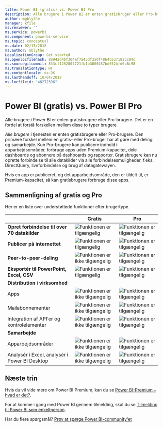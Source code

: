 ```yaml
---
title: Power BI (gratis) vs. Power BI Pro
description: Alle brugere i Power BI er enten gratisbruger eller Pro-bruger. Det er en fordel at forstå forskellen mellem disse to typer brugere.
author: mgblythe
manager: kfile
ms.reviewer: ''
ms.service: powerbi
ms.component: powerbi-service
ms.topic: conceptual
ms.date: 02/13/2018
ms.author: mblythe
LocalizationGroup: Get started
ms.openlocfilehash: 88942d4bf304af7a43df3a0f4864b537182cc84c
ms.sourcegitcommit: 833cf1252807721fb1b3000487bd032bfd6c8c98
ms.translationtype: HT
ms.contentlocale: da-DK
ms.lasthandoff: 10/04/2018
ms.locfileid: "48272396"
---
```

# <a name="power-bi-free-vs-pro"></a>Power BI (gratis) vs. Power BI Pro

Alle brugere i Power BI er enten gratisbrugere eller Pro-brugere. Det er en fordel at forstå forskellen mellem disse to typer brugere.

*Alle brugere* i tjenesten er enten gratisbrugere eller Pro-brugere. Den primære forskel mellem en gratis- eller Pro-bruger har at gøre med deling og samarbejde. Kun Pro-brugere kan publicere indhold i apparbejdsområder, forbruge apps uden Premium-kapacitet, dele dashboards og abonnere på dashboards og rapporter. Gratisbrugere kan nu oprette forbindelse til alle datakilder via alle forbindelsesmuligheder, f.eks. DirectQuery, liveforbindelse og brug af datagatewayen.

Hvis en app er publiceret, og det apparbejdsområde, den er tildelt til, er Premium-kapacitet, så kan gratisbrugere forbruge disse apps.

## <a name="free-vs-pro-comparison"></a>Sammenligning af gratis og Pro
Her er en liste over understøttede funktioner efter brugertype.

|  | Gratis | Pro |
| --- | --- | --- |
| **Opret forbindelse til over 70 datakilder** |![Funktionen er tilgængelig](media/features-license-type/available.png) |![Funktionen er tilgængelig](media/features-license-type/available.png) |
| **Publicer på internettet** |![Funktionen er tilgængelig](media/features-license-type/available.png) |![Funktionen er tilgængelig](media/features-license-type/available.png) |
| **Peer-to-peer-deling** |![Funktionen er ikke tilgængelig](media/features-license-type/not-available.png) |![Funktionen er tilgængelig](media/features-license-type/available.png) |
| **Eksportér til PowerPoint, Excel, CSV** |![Funktionen er tilgængelig](media/features-license-type/available.png) |![Funktionen er tilgængelig](media/features-license-type/available.png) |
| **Distribution i virksomhed** | | |
| Apps |![Funktionen er ikke tilgængelig](media/features-license-type/not-available.png) |![Funktionen er tilgængelig](media/features-license-type/available.png) |
| Mailabonnementer |![Funktionen er ikke tilgængelig](media/features-license-type/not-available.png) |![Funktionen er tilgængelig](media/features-license-type/available.png) |
| Integration af API'er og kontrolelementer |![Funktionen er ikke tilgængelig](media/features-license-type/not-available.png) |![Funktionen er tilgængelig](media/features-license-type/available.png) |
| **Samarbejde** | | |
| Apparbejdsområder |![Funktionen er ikke tilgængelig](media/features-license-type/not-available.png) |![Funktionen er tilgængelig](media/features-license-type/available.png) |
| Analysér i Excel, analysér i Power BI Desktop |![Funktionen er ikke tilgængelig](media/features-license-type/not-available.png) |![Funktionen er tilgængelig](media/features-license-type/available.png) |

## <a name="next-steps"></a>Næste trin

Hvis du vil vide mere om Power BI Premium, kan du se [Power BI-Premium – hvad er det?](service-premium.md).

For at komme i gang med Power BI gennem tilmelding, skal du se [Tilmelding til Power BI som enkeltperson](service-self-service-signup-for-power-bi.md).

Har du flere spørgsmål? [Prøv at spørge Power BI-community'et](https://community.powerbi.com/)